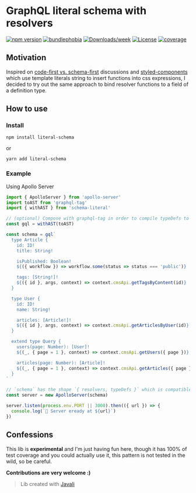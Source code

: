 # GraphQL literal schema with resolvers

[![npm version](https://img.shields.io/npm/v/literal-schema.svg?style=flat-square)](https://www.npmjs.com/package/literal-schema)
[![bundlephobia](https://badgen.net/bundlephobia/minzip/literal-schema@latest)](https://bundlephobia.com/result?p=literal-schema)
[![Downloads/week](https://img.shields.io/npm/dw/literal-schema.svg)](https://bundlephobia.com/result?p=literal-schema)
[![License](https://img.shields.io/npm/l/literal-schema.svg)](https://github.com/sebas5384/literal-schema/blob/master/package.json)
[![coverage](https://img.shields.io/codecov/c/github/sebas5384/literal-schema.svg?style=flat-square)](https://codecov.io/github/sebas5384/literal-schema)

## Motivation

Inspired on [code-first vs. schema-first](https://www.prisma.io/blog/the-problems-of-schema-first-graphql-development-x1mn4cb0tyl3/) discussions and [styled-components](https://www.styled-components.com/) which use template literals string to insert functions into css expressions, I decided to try out the same approach to bind resolver functions to a field of a definition type.

## How to use

### Install

```
npm install literal-schema
```

or

```
yarn add literal-schema
```

### Example

Using Apollo Server

```js
import { ApolloServer } from 'apollo-server'
import toAST from 'graphql-tag'
import { withAST } from 'schema-literal'

// (optional) Compose with graphql-tag in order to compile typeDefs to AST.
const gql = withAST(toAST)

const schema = gql`
  type Article {
    id: ID!
    title: String!

    isPublished: Boolean!
    ${({ workflow }) => workflow.some(status => status === 'public')}

    tags: [String!]!
    ${({ id }, args, context) => context.cmsApi.getTagsByContent(id)}
  }

  type User {
    id: ID!
    name: String!

    articles: [Article!]!
    ${({ id }, args, context) => context.cmsApi.getArticlesByUser(id)}
  }

  extend type Query {
    users(page: Number): [User]!
    ${(_, { page = 1 }, context) => context.cmsApi.getUsers({ page })}

    articles(page: Number): [Article]!
    ${(_, { page = 1 }, context) => context.cmsApi.getArticles({ page })}
  }
`

// `schema` has the shape `{ resolvers, typeDefs }` which is compatible with ApolloServer config object.
const server = new ApolloServer(schema)

server.listen(process.env.PORT || 3000).then(({ url }) => {
  console.log(`🚀 Server eready at ${url}`)
})
```

## Confessions

This lib is **experimental** and I'm just having fun here, though it has 100% of test coverage and you could actually use it, this pattern is not tested in the wild, so be careful.

**Contributions are very welcome :)**

> Lib created with [Javali](https://javali.js.org)
